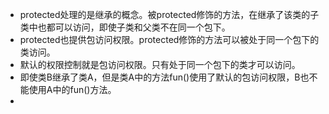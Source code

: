 - protected处理的是继承的概念。被protected修饰的方法，在继承了该类的子类中也都可以访问，即使子类和父类不在同一个包下。
- protected也提供包访问权限。protected修饰的方法可以被处于同一个包下的类访问。
- 默认的权限控制就是包访问权限。只有处于同一个包下的类才可以访问。
- 即使类B继承了类A，但是类A中的方法fun()使用了默认的包访问权限，B也不能使用A中的fun()方法。
- 

